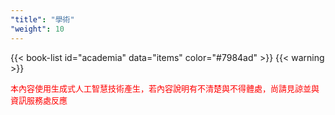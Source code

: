 ```yaml
---
"title": "學術"
"weight": 10
---
```


{{< book-list id="academia" data="items" color="#7984ad" >}}
{{< warning >}}
<p>
   <font color="red" size="2pt">本內容使用生成式人工智慧技術產生，若內容說明有不清楚與不得體處，尚請見諒並與資訊服務處反應</font>
</p>
